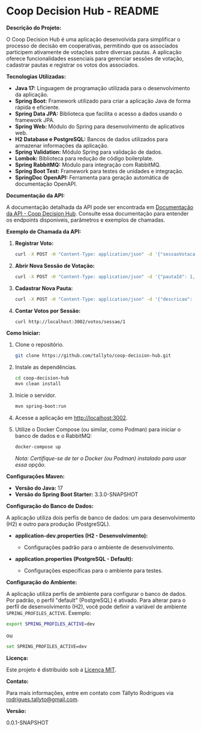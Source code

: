 # Coop Decision Hub - README

**Descrição do Projeto:**

O Coop Decision Hub é uma aplicação desenvolvida para simplificar o processo de decisão em cooperativas, permitindo que os associados participem ativamente de votações sobre diversas pautas. A aplicação oferece funcionalidades essenciais para gerenciar sessões de votação, cadastrar pautas e registrar os votos dos associados.

**Tecnologias Utilizadas:**

- **Java 17:** Linguagem de programação utilizada para o desenvolvimento da aplicação.
- **Spring Boot:** Framework utilizado para criar a aplicação Java de forma rápida e eficiente.
- **Spring Data JPA:** Biblioteca que facilita o acesso a dados usando o framework JPA.
- **Spring Web:** Módulo do Spring para desenvolvimento de aplicativos web.
- **H2 Database e PostgreSQL:** Bancos de dados utilizados para armazenar informações da aplicação.
- **Spring Validation:** Módulo Spring para validação de dados.
- **Lombok:** Biblioteca para redução de código boilerplate.
- **Spring RabbitMQ:** Módulo para integração com RabbitMQ.
- **Spring Boot Test:** Framework para testes de unidades e integração.
- **SpringDoc OpenAPI:** Ferramenta para geração automática de documentação OpenAPI.

**Documentação da API:**

A documentação detalhada da API pode ser encontrada em [Documentação da API - Coop Decision Hub](http://localhost:3002/swagger-ui/index.html). Consulte essa documentação para entender os endpoints disponíveis, parâmetros e exemplos de chamadas.

**Exemplo de Chamada da API:**

1. **Registrar Voto:**

   ```bash
   curl -X POST -H "Content-Type: application/json" -d '{"sessaoVotacaoId": 1, "associadoId": 123, "voto": true}' http://localhost:3002/votos
   ```

2. **Abrir Nova Sessão de Votação:**

   ```bash
   curl -X POST -H "Content-Type: application/json" -d '{"pautaId": 1, "dataFechamento": "2024-02-29T18:00:00"}' http://localhost:3002/sessoes/abrir
   ```

3. **Cadastrar Nova Pauta:**

   ```bash
   curl -X POST -H "Content-Type: application/json" -d '{"descricao": "Nova Pauta"}' http://localhost:3002/pautas
   ```

4. **Contar Votos por Sessão:**

   ```bash
   curl http://localhost:3002/votos/sessao/1
   ```

**Como Iniciar:**

1. Clone o repositório.

   ```bash
   git clone https://github.com/tallyto/coop-decision-hub.git
   ```

2. Instale as dependências.

   ```bash
   cd coop-decision-hub
   mvn clean install
   ```

3. Inicie o servidor.

   ```bash
   mvn spring-boot:run
   ```

4. Acesse a aplicação em [http://localhost:3002](http://localhost:3002).

5. Utilize o Docker Compose (ou similar, como Podman) para iniciar o banco de dados e o RabbitMQ:

   ```bash
   docker-compose up
   ```

   *Nota: Certifique-se de ter o Docker (ou Podman) instalado para usar essa opção.*

**Configurações Maven:**

- **Versão do Java:** 17
- **Versão do Spring Boot Starter:** 3.3.0-SNAPSHOT

**Configuração do Banco de Dados:**

A aplicação utiliza dois perfis de banco de dados: um para desenvolvimento (H2) e outro para produção (PostgreSQL).

- **application-dev.properties (H2 - Desenvolvimento):**

   - Configurações padrão para o ambiente de desenvolvimento.

- **application.properties (PostgreSQL - Default):**

   - Configurações específicas para o ambiente para testes.

**Configuração do Ambiente:**

A aplicação utiliza perfis de ambiente para configurar o banco de dados. Por padrão, o perfil "default" (PostgreSQL) é ativado. Para alterar para o perfil de desenvolvimento (H2), você pode definir a variável de ambiente `SPRING_PROFILES_ACTIVE`. Exemplo:

```bash
export SPRING_PROFILES_ACTIVE=dev
```

ou

```bash
set SPRING_PROFILES_ACTIVE=dev
```

**Licença:**

Este projeto é distribuído sob a [Licença MIT](https://opensource.org/licenses/MIT).

**Contato:**

Para mais informações, entre em contato com Tállyto Rodrigues via rodrigues.tallyto@gmail.com.

**Versão:**

0.0.1-SNAPSHOT